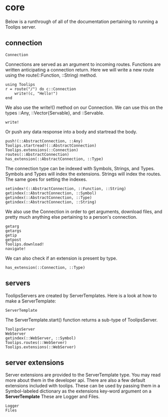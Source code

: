 # core
Below is a runthrough of all of the documentation pertaining to running a
Toolips server.

## connection
```@docs
Connection
```
Connections are served as an argument to incoming routes. Functions are written
anticipating a connection return. Here we will write a new route using the
route(::Function, ::String) method.
```@eval
using Toolips
r = route("/") do c::Connection
    write!(c, "Hello!")
end
```
We also use the write!() method on our Connection. We can use this on the types
::Any, ::Vector{Servable}, and ::Servable.
```@docs
write!
```
Or push any data response into a body and startread the body.
```@docs
push!(::AbstractConnection, ::Any)
Toolips.startread!(::AbstractConnection)
Toolips.extensions(::Connection)
routes(::AbstractConnection)
has_extension(::AbstractConnection, ::Type)
```
The connection type can be indexed with Symbols, Strings, and Types. Symbols and
Types will index the extensions. Strings will index the routes. The same goes
for setting the indexes.
```@docs
setindex!(::AbstractConnection, ::Function, ::String)
getindex(::AbstractConnection, ::Symbol)
getindex(::AbstractConnection, ::Type)
getindex(::AbstractConnection, ::String)
```
We also use the Connection in order to get arguments, download files, and
pretty much anything else pertaining to a person's connection.
```@docs
getarg
getargs
getip
getpost
Toolips.download!
navigate!
```
We can also check if an extension is present by type.
```@docs
has_extension(::Connection, ::Type)
```
## servers
ToolipsServers are created by ServerTemplates. Here is a look at how to make a
ServerTemplate:
```@docs
ServerTemplate
```
The ServerTemplate.start() function returns a sub-type of ToolipsServer.
```@docs
ToolipsServer
WebServer
getindex(::WebServer, ::Symbol)
Toolips.routes(::WebServer)
Toolips.extensions(::WebServer)
```
## server extensions
Server extensions are provided to the ServerTemplate type. You may read more about them in the developer api.
There are also a few default extensions included with toolips. These can be used
by passing them in a Symbol-labeled dictionary as the extensions key-word
argument on a **ServerTemplate** These are Logger and Files.
```@docs
Logger
Files
```
